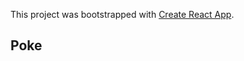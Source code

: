 This project was bootstrapped with [Create React App](https://github.com/facebook/create-react-app).

## Poke
